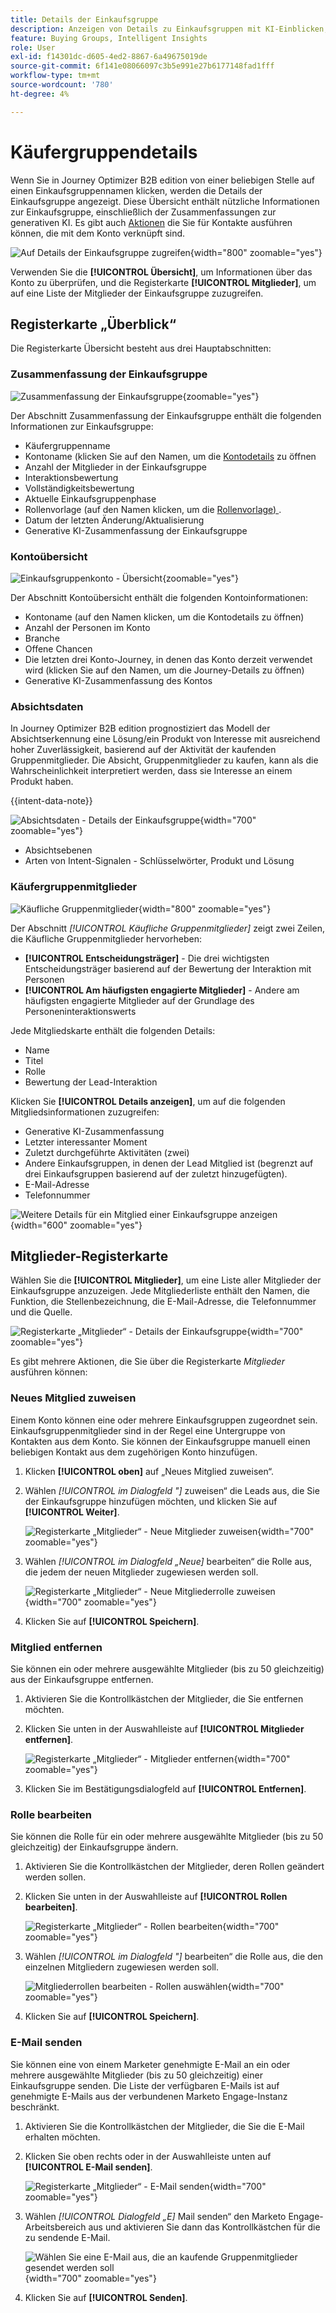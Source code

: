```yaml
---
title: Details der Einkaufsgruppe
description: Anzeigen von Details zu Einkaufsgruppen mit KI-Einblicken, Verwalten von Mitgliedern und Verfolgen der Interaktionswerte in Journey Optimizer B2B edition.
feature: Buying Groups, Intelligent Insights
role: User
exl-id: f14301dc-d605-4ed2-8867-6a49675019de
source-git-commit: 6f141e08066097c3b5e991e27b6177148fad1fff
workflow-type: tm+mt
source-wordcount: '780'
ht-degree: 4%

---
```


# Käufergruppendetails

Wenn Sie in Journey Optimizer B2B edition von einer beliebigen Stelle auf einen Einkaufsgruppennamen klicken, werden die Details der Einkaufsgruppe angezeigt. Diese Übersicht enthält nützliche Informationen zur Einkaufsgruppe, einschließlich der Zusammenfassungen zur generativen KI. Es gibt auch [Aktionen](#buying-group-actions) die Sie für Kontakte ausführen können, die mit dem Konto verknüpft sind.

![Auf Details der Einkaufsgruppe zugreifen](./assets/buying-group-details.png){width="800" zoomable="yes"}

Verwenden Sie die **[!UICONTROL Übersicht]**, um Informationen über das Konto zu überprüfen, und die Registerkarte **[!UICONTROL Mitglieder]**, um auf eine Liste der Mitglieder der Einkaufsgruppe zuzugreifen.

## Registerkarte „Überblick“

Die Registerkarte Übersicht besteht aus drei Hauptabschnitten:

### Zusammenfassung der Einkaufsgruppe

![Zusammenfassung der Einkaufsgruppe](./assets/details-page-buying-group-overview.png){zoomable="yes"}

Der Abschnitt Zusammenfassung der Einkaufsgruppe enthält die folgenden Informationen zur Einkaufsgruppe:

* Käufergruppenname
* Kontoname (klicken Sie auf den Namen, um die [Kontodetails](../accounts/account-details.md) zu öffnen
* Anzahl der Mitglieder in der Einkaufsgruppe
* Interaktionsbewertung
* Vollständigkeitsbewertung
* Aktuelle Einkaufsgruppenphase
* Rollenvorlage (auf den Namen klicken, um die [Rollenvorlage) ](buying-groups-role-templates.md#access-and-browse-role-templates).
* Datum der letzten Änderung/Aktualisierung
* Generative KI-Zusammenfassung der Einkaufsgruppe

### Kontoübersicht

![Einkaufsgruppenkonto - Übersicht](./assets/details-page-buying-group-account-overview.png){zoomable="yes"}

Der Abschnitt Kontoübersicht enthält die folgenden Kontoinformationen:

* Kontoname (auf den Namen klicken, um die Kontodetails zu öffnen)
* Anzahl der Personen im Konto
* Branche
* Offene Chancen
* Die letzten drei Konto-Journey, in denen das Konto derzeit verwendet wird (klicken Sie auf den Namen, um die Journey-Details zu öffnen)
* Generative KI-Zusammenfassung des Kontos

### Absichtsdaten

In Journey Optimizer B2B edition prognostiziert das Modell der Absichtserkennung eine Lösung/ein Produkt von Interesse mit ausreichend hoher Zuverlässigkeit, basierend auf der Aktivität der kaufenden Gruppenmitglieder. Die Absicht, Gruppenmitglieder zu kaufen, kann als die Wahrscheinlichkeit interpretiert werden, dass sie Interesse an einem Produkt haben.

{{intent-data-note}}

![Absichtsdaten - Details der Einkaufsgruppe](../accounts/assets/intent-data-panel.png){width="700" zoomable="yes"}

* Absichtsebenen
* Arten von Intent-Signalen - Schlüsselwörter, Produkt und Lösung

### Käufergruppenmitglieder

![Käufliche Gruppenmitglieder](./assets/details-page-buying-group-members.png){width="800" zoomable="yes"}

Der Abschnitt _[!UICONTROL Käufliche Gruppenmitglieder]_ zeigt zwei Zeilen, die Käufliche Gruppenmitglieder hervorheben:

* **[!UICONTROL Entscheidungsträger]** - Die drei wichtigsten Entscheidungsträger basierend auf der Bewertung der Interaktion mit Personen
* **[!UICONTROL Am häufigsten engagierte Mitglieder]** - Andere am häufigsten engagierte Mitglieder auf der Grundlage des Personeninteraktionswerts

Jede Mitgliedskarte enthält die folgenden Details:

* Name
* Titel
* Rolle
* Bewertung der Lead-Interaktion

Klicken Sie **[!UICONTROL Details anzeigen]**, um auf die folgenden Mitgliedsinformationen zuzugreifen:

* Generative KI-Zusammenfassung
* Letzter interessanter Moment
* Zuletzt durchgeführte Aktivitäten (zwei)
* Andere Einkaufsgruppen, in denen der Lead Mitglied ist (begrenzt auf drei Einkaufsgruppen basierend auf der zuletzt hinzugefügten).
* E-Mail-Adresse
* Telefonnummer

![Weitere Details für ein Mitglied einer Einkaufsgruppe anzeigen](./assets/details-page-buying-group-members-view-details.png){width="600" zoomable="yes"}

## Mitglieder-Registerkarte

Wählen Sie die **[!UICONTROL Mitglieder]**, um eine Liste aller Mitglieder der Einkaufsgruppe anzuzeigen. Jede Mitgliederliste enthält den Namen, die Funktion, die Stellenbezeichnung, die E-Mail-Adresse, die Telefonnummer und die Quelle.

![Registerkarte „Mitglieder“ - Details der Einkaufsgruppe](./assets/buying-group-details-members-tab.png){width="700" zoomable="yes"}

Es gibt mehrere Aktionen, die Sie über die Registerkarte _Mitglieder_ ausführen können:

### Neues Mitglied zuweisen

Einem Konto können eine oder mehrere Einkaufsgruppen zugeordnet sein. Einkaufsgruppenmitglieder sind in der Regel eine Untergruppe von Kontakten aus dem Konto. Sie können der Einkaufsgruppe manuell einen beliebigen Kontakt aus dem zugehörigen Konto hinzufügen.

1. Klicken **[!UICONTROL oben]** auf „Neues Mitglied zuweisen“.

1. Wählen _[!UICONTROL im Dialogfeld &quot;]_ zuweisen“ die Leads aus, die Sie der Einkaufsgruppe hinzufügen möchten, und klicken Sie auf **[!UICONTROL Weiter]**.

   ![Registerkarte „Mitglieder“ - Neue Mitglieder zuweisen](./assets/buying-group-details-assign-member.png){width="700" zoomable="yes"}

1. Wählen _[!UICONTROL im Dialogfeld „Neue]_ bearbeiten“ die Rolle aus, die jedem der neuen Mitglieder zugewiesen werden soll.

   ![Registerkarte „Mitglieder“ - Neue Mitgliederrolle zuweisen](./assets/buying-group-details-assign-member-edit-role.png){width="700" zoomable="yes"}

1. Klicken Sie auf **[!UICONTROL Speichern]**.

### Mitglied entfernen

Sie können ein oder mehrere ausgewählte Mitglieder (bis zu 50 gleichzeitig) aus der Einkaufsgruppe entfernen.

1. Aktivieren Sie die Kontrollkästchen der Mitglieder, die Sie entfernen möchten.

1. Klicken Sie unten in der Auswahlleiste auf **[!UICONTROL Mitglieder entfernen]**.

   ![Registerkarte „Mitglieder“ - Mitglieder entfernen](./assets/buying-group-details-remove-selected.png){width="700" zoomable="yes"}

1. Klicken Sie im Bestätigungsdialogfeld auf **[!UICONTROL Entfernen]**.

### Rolle bearbeiten

Sie können die Rolle für ein oder mehrere ausgewählte Mitglieder (bis zu 50 gleichzeitig) der Einkaufsgruppe ändern.

1. Aktivieren Sie die Kontrollkästchen der Mitglieder, deren Rollen geändert werden sollen.

1. Klicken Sie unten in der Auswahlleiste auf **[!UICONTROL Rollen bearbeiten]**.

   ![Registerkarte „Mitglieder“ - Rollen bearbeiten](./assets/buying-group-details-edit-roles.png){width="700" zoomable="yes"}

1. Wählen _[!UICONTROL im Dialogfeld &quot;]_ bearbeiten“ die Rolle aus, die den einzelnen Mitgliedern zugewiesen werden soll.

   ![Mitgliederrollen bearbeiten - Rollen auswählen](./assets/buying-group-details-edit-roles-choose-roles.png){width="700" zoomable="yes"}

1. Klicken Sie auf **[!UICONTROL Speichern]**.

### E-Mail senden

Sie können eine von einem Marketer genehmigte E-Mail an ein oder mehrere ausgewählte Mitglieder (bis zu 50 gleichzeitig) einer Einkaufsgruppe senden. Die Liste der verfügbaren E-Mails ist auf genehmigte E-Mails aus der verbundenen Marketo Engage-Instanz beschränkt.

1. Aktivieren Sie die Kontrollkästchen der Mitglieder, die Sie die E-Mail erhalten möchten.

1. Klicken Sie oben rechts oder in der Auswahlleiste unten auf **[!UICONTROL E-Mail senden]**.

   ![Registerkarte „Mitglieder“ - E-Mail senden](./assets/buying-group-details-send-email.png){width="700" zoomable="yes"}

1. Wählen _[!UICONTROL Dialogfeld „E]_ Mail senden“ den Marketo Engage-Arbeitsbereich aus und aktivieren Sie dann das Kontrollkästchen für die zu sendende E-Mail.

   ![Wählen Sie eine E-Mail aus, die an kaufende Gruppenmitglieder gesendet werden soll](../accounts/assets/account-details-send-email-dialog.png){width="700" zoomable="yes"}

1. Klicken Sie auf **[!UICONTROL Senden]**.
